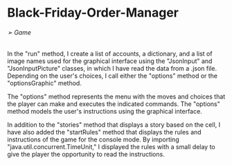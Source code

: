 # Black-Friday-Order-Manager

###### ➢ Game
In the "run" method, I create a list of accounts, a dictionary, and a list of image names used for the graphical interface using the "JsonInput" and "JsonInputPicture" classes, in which I have read the data from a .json file. Depending on the user's choices, I call either the "options" method or the "optionsGraphic" method.

The "options" method represents the menu with the moves and choices that the player can make and executes the indicated commands. The "options" method models the user's instructions using the graphical interface.

In addition to the "stories" method that displays a story based on the cell, I have also added the "startRules" method that displays the rules and instructions of the game for the console mode. By importing "java.util.concurrent.TimeUnit," I displayed the rules with a small delay to give the player the opportunity to read the instructions.

